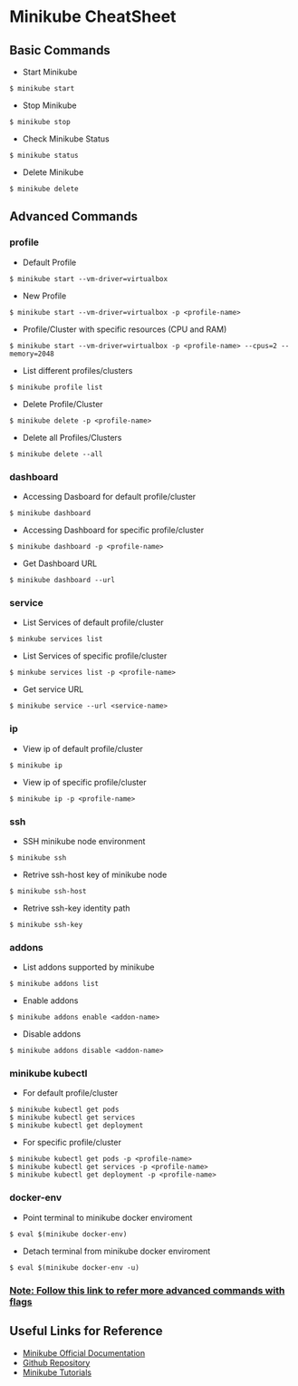 # Minikube CheatSheet
## Basic Commands
* Start Minikube
```
$ minikube start
```
* Stop Minikube
```
$ minikube stop
```
* Check Minikube Status
```
$ minikube status
```
* Delete Minikube
```
$ minikube delete
```
## Advanced Commands
### profile
* Default Profile
```
$ minikube start --vm-driver=virtualbox
```
* New Profile
```
$ minikube start --vm-driver=virtualbox -p <profile-name>
```

* Profile/Cluster with specific resources (CPU and RAM)
```
$ minikube start --vm-driver=virtualbox -p <profile-name> --cpus=2 --memory=2048
```
* List different profiles/clusters
```
$ minikube profile list
```
* Delete Profile/Cluster
```
$ minikube delete -p <profile-name>
```
* Delete all Profiles/Clusters
```
$ minikube delete --all
```
### dashboard
* Accessing Dasboard for default profile/cluster
```
$ minikube dashboard
```
* Accessing Dashboard for specific profile/cluster
```
$ minikube dashboard -p <profile-name>
```
* Get Dashboard URL
```
$ minikube dashboard --url
```
### service
* List Services of default profile/cluster
```
$ minkube services list 
```
* List Services of specific profile/cluster
```
$ minkube services list -p <profile-name>
```
* Get service URL
```
$ minikube service --url <service-name>
```
### ip
* View ip of default profile/cluster
```
$ minikube ip
```
* View ip of specific profile/cluster
```
$ minikube ip -p <profile-name>
```
### ssh
* SSH minikube node environment
```
$ minikube ssh
```
* Retrive ssh-host key of minikube node
```
$ minikube ssh-host
```
* Retrive ssh-key identity path
```
$ minikube ssh-key
```
### addons
* List addons supported by minikube
```
$ minikube addons list
```
* Enable addons
```
$ minikube addons enable <addon-name>
```
* Disable addons
```
$ minikube addons disable <addon-name>
```
### minikube kubectl
* For default profile/cluster
```
$ minikube kubectl get pods
$ minikube kubectl get services
$ minikube kubectl get deployment
```
* For specific profile/cluster
```
$ minikube kubectl get pods -p <profile-name>
$ minikube kubectl get services -p <profile-name>
$ minikube kubectl get deployment -p <profile-name>
```
### docker-env
* Point terminal to minikube docker enviroment
```
$ eval $(minikube docker-env)
```
* Detach terminal from minikube docker enviroment
```
$ eval $(minikube docker-env -u)
```
###  [Note: Follow this link to refer more advanced commands with flags](https://minikube.sigs.k8s.io/docs/commands/)

## Useful Links for Reference 
* [Minikube Official Documentation](https://minikube.sigs.k8s.io/docs/)
* [Github Repository](https://github.com/kubernetes/minikube)
* [Minikube Tutorials](https://minikube.sigs.k8s.io/docs/tutorials/)
